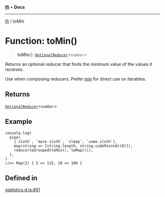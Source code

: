 [**lfi**](../readme.md) • **Docs**

---

[lfi](../globals.md) / toMin

# Function: toMin()

> **toMin**():
> [`OptionalReducer`](../type-aliases/OptionalReducer.md)\<`number`\>

Returns an optional reducer that finds the minimum value of the values it
receives.

Use when composing reducers. Prefer [min](min.md) for direct use on iterables.

## Returns

[`OptionalReducer`](../type-aliases/OptionalReducer.md)\<`number`\>

## Example

```
console.log(
  pipe(
    [`sloth`, `more sloth`, `sleep`, `some sloth`],
    map(string => [string.length, string.codePointAt(0)]),
    reduce(toGrouped(toMin(), toMap())),
  ),
)
//=> Map(2) { 5 => 115, 10 => 109 }
```

## Defined in

[statistics.d.ts:851](https://github.com/TomerAberbach/lfi/blob/85d6360ac7d8f71c70f308d2ace5bc2aa99ab03d/src/operations/statistics.d.ts#L851)
